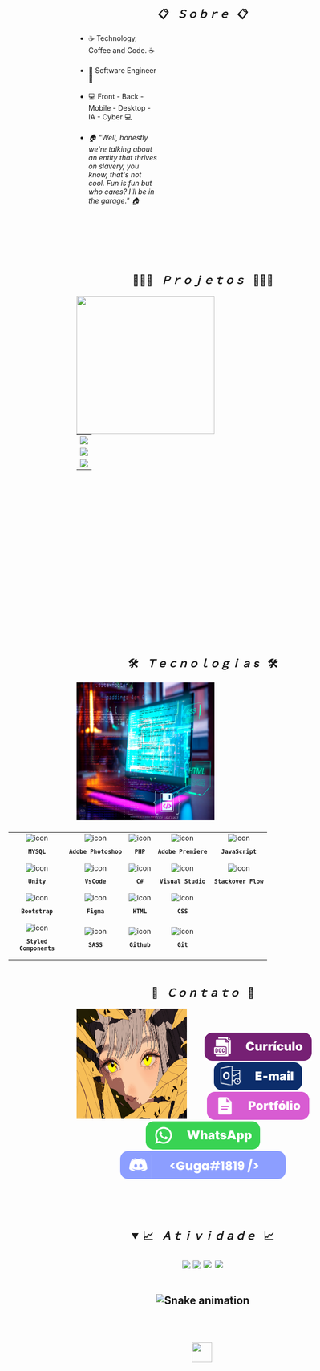 <h2 align="center">📋&ensp; <i>Ｓｏｂｒｅ</i> &ensp;📋</h2>
<div align="center">

  <ul align="left" style="padding-right: 340px;">
    <li>☕ Technology, Coffee and Code. ☕</li><br>
    <li>🚀 Software Engineer 🚀</li><br>
    <li>💻 Front - Back - Mobile - Desktop - IA - Cyber 💻</li><br>
    <li><i>🏠 "Well, honestly we're talking about an entity that thrives on slavery, you know, that's not cool. Fun is fun but who cares? I'll be in the garage." 🏠</i></li><br>
  </ul>
  <br><br><br><br>
</div>

<h2 align="center">👨🏻‍💻&ensp; <i>Ｐｒｏｊｅｔｏｓ</i> &ensp;👨🏻‍💻</h2>
<div>
  <img align="left" height="275px" width="275px" alt="" src="./imagens/wp1885914-unity-wallpapers.jpg" />
  <table height="365px" width="365px">
    <tr>
      <td>
      <a href="https://github.com/Wand-DenaXy/GamePAP" target="_blank">
        <img align="center" src="https://github-readme-stats.vercel.app/api/pin/?username=Wand-DenaXy&repo=GamePAP&theme=tokyonight&hide_border=true">
      </a>
      </td>
    </tr>
    <tr>
      <td>
      <a href="https://github.com/Wand-DenaXy/WebSite-for-Game" target="_blank">
        <img align="center" src="https://github-readme-stats.vercel.app/api/pin/?username=Wand-DenaXy&repo=WebSite-for-Game&theme=tokyonight&hide_border=true">
      </a>
      </td>
    </tr>
        <tr>
      <td>
      <a href="https://github.com/Wand-DenaXy/Tecnologias" target="_blank">
        <img align="center" src="https://github-readme-stats.vercel.app/api/pin/?username=Wand-DenaXy&repo=Tecnologias&theme=tokyonight&hide_border=true">
    </a>
      </td>
    </tr>
  </table>
</div>
<br><br>

<h2 align="center">🛠️&ensp; <i>Ｔｅｃｎｏｌｏｇｉａ s</i> &ensp;🛠️</h2>
<img align="left" height="275px" width="275px" alt="" src="./Github-Fotos/Best-Programming-Software-for-Writing-Code.jpg" />
<table align="right" height="300px" width="275px" style="width: 650px; padding: 10px 0px 10px 10px;">
  <tr>
    <td align="center">
      <img src="https://skillicons.dev/icons?i=mysql" width="65px" alt=" icon"/><br>
      <sub>
        <b>
          <pre>MYSQL</pre>
        </b>
      </sub>
    </td>
    <td align="center">
      <img src="https://skillicons.dev/icons?i=ps" width="65px" alt=" icon"/><br>
      <sub>
        <b>
          <pre>Adobe Photoshop</pre>
        </b>
      </sub>
    </td>
    <td align="center">
      <img src="https://skillicons.dev/icons?i=php" width="65px" alt=" icon"/><br>
      <sub>
        <b>
          <pre>PHP</pre>
        </b>
      </sub>
    </td>
    <td align="center">
      <img src="https://skillicons.dev/icons?i=pr" width="65px" alt=" icon"/><br>
      <sub>
        <b>
          <pre>Adobe Premiere</pre>
        </b>
      </sub>
    </td>
    <td align="center">
      <img src="https://skillicons.dev/icons?i=javascript" width="65px" alt=" icon"/><br>
      <sub>
        <b>
          <pre>JavaScript</pre>
        </b>
      </sub>
    </td>
  </tr>
  <tr>
    <td align="center" width="100px;">
      <img src="https://skillicons.dev/icons?i=unity" width="65px" alt=" icon"/><br>
      <sub>
        <b>
          <pre>Unity</pre>
        </b>
      </sub>
    </td>
    <td align="center">
      <img src="https://skillicons.dev/icons?i=vscode" width="65px" alt=" icon"/><br>
      <sub>
        <b>
          <pre>VsCode</pre>
        </b>
      </sub>
    </td>
    <td align="center">
      <img src="https://skillicons.dev/icons?i=cs" width="65px" alt=" icon"/><br>
      <sub>
        <b>
          <pre>C#</pre>
        </b>
      </sub>
    </td>
        <td align="center">
      <img src="https://skillicons.dev/icons?i=visualstudio" width="65px" alt=" icon"/><br>
      <sub>
        <b>
          <pre>Visual Studio</pre>
        </b>
      </sub>
    </td>
            <td align="center">
      <img src="https://skillicons.dev/icons?i=stackoverflow" width="65px" alt=" icon"/><br>
      <sub>
        <b>
          <pre>Stackover Flow</pre>
        </b>
      </sub>
    </td>
  </tr>
  <tr>  
    <td align="center">
      <img src="https://skillicons.dev/icons?i=bootstrap" width="65px" alt=" icon"/><br>
      <sub>
        <b>
          <pre>Bootstrap</pre>
        </b>
      </sub>
    </td>
    <td align="center" width="100px;">
      <img src="https://skillicons.dev/icons?i=figma" width="65px" alt=" icon"/><br>
      <sub>
        <b>
          <pre>Figma</pre>
        </b>
      </sub>
    </td>
    <td align="center">
      <img src="https://skillicons.dev/icons?i=html" width="65px" alt=" icon"/><br>
      <sub>
        <b>
          <pre>HTML</pre>
        </b>
      </sub>
    </td>
    <td align="center">
      <img src="https://skillicons.dev/icons?i=css" width="65px" alt=" icon"/><br>
      <sub>
        <b>
          <pre>CSS</pre>
        </b>
      </sub>
    </td>
  </tr>
  <tr>
    <td align="center">
      <img src="https://skillicons.dev/icons?i=styledcomponents" width="65px" alt=" icon"/><br>
      <sub>
        <b>
          <pre>Styled<br>Components</pre>
        </b>
      </sub>
    </td>
    <td align="center">
      <img src="https://skillicons.dev/icons?i=sass" width="65px" alt=" icon"/><br>
      <sub>
        <b>
          <pre>SASS</pre>
        </b>
      </sub>
    </td>
    <td align="center">
      <img src="https://skillicons.dev/icons?i=github" width="65px" alt=" icon"/><br>
      <sub>
        <b>
          <pre>Github</pre>
        </b>
      </sub>
    </td>
    <td align="center">
      <img src="https://skillicons.dev/icons?i=git" width="65px" alt=" icon"/><br>
      <sub>
        <b>
          <pre>Git</pre>
        </b>
      </sub>
    </td>
  </tr>
</table> 
<br><br><br><br><br><br><br><br><br><br><br><br><br><br><br><br><br><br><br><br><br><br><br><br><br><br>

<h2 align="center">💬&ensp; <i>Ｃｏｎｔａｔｏ</i> &ensp;💬</h2>
<img align="left" width="220px" height="220px" src="./Github-Fotos/uwp4640756.png" alt=" coding">
<br><br>

<p align="center">
  <a href="https://portfolio-guga-silva.vercel.app/cv/Curriculo-WebDeveloper-Gustavo-Silva.zip" alt="">
    <img src="./Github-Fotos/button/curriculo.svg" alt="">
  </a>
  <a href = "manuelsil754@outlook.pt" alt="-mail"><img src="./Github-Fotos/button/e-mail.svg" target="_blank">
  </a> 
  <a href="https://portfolio-guga-silva.vercel.app/" alt="" target="_blank">
    <img src="./Github-Fotos/button/portfolio.svg" alt="">
  </a> 
  </a>
  <a href="https://wa.me/920170871" alt="" target="_blank">
    <img src="./Github-Fotos/button/whatsapp.svg" alt="">
  </a>
  </a>
  <img src="./Github-Fotos/button/discord.svg" alt="">
</p>
<br><br><br>

<h2 align="center">
<details open>
  <summary>📈&ensp; <i>Ａｔｉｖｉｄａｄｅ</i> &ensp;📈</summary>
  <br>
  <img height="160em" src="https://github-readme-stats.vercel.app/api?username=Wand-DenaXy&show_icons=true&theme=tokyonight&include_all_commits=true&count_private=true">
  <img height="160em" src="https://github-readme-stats.vercel.app/api/top-langs/?username=Wand-DenaXy&layout=compact&langs_count=6&theme=tokyonight">

  <img style="border: 1px solid white; border-radius: 4px;" height="203px" src="https://github-readme-stats.vercel.app/api?username=Wand-DenaXy&show_icons=true&custom_title=GugaS1lva's%20Github%20Stats&theme=tokyonight&hide_border=true">
  <img style="border: 1px solid white; border-radius: 4px;" height="203px" src="https://github-readme-streak-stats.herokuapp.com/?user=Wand-DenaXy&theme=tokyonight&hide_border=true">
  <br><br>

  ![Snake animation](https://github.com/Wand-DenaXy/Wand-DenaXy/blob/output/github-snake-dark.svg)
  <br><br>
</details>
<br>

<img src="./images/heart.gif" alt="" height="40px" width="40px" />
<img  src="https://img.shields.io/github/license/Wand-DenaXy/Wand-DenaXy?style=for-the-badge&logo=unlicense&logoColor=lightgrey&color=70A5FD" alt="" height="40px" />
